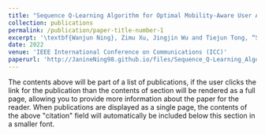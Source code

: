 ```yaml
---
title: "Sequence Q-Learning Algorithm for Optimal Mobility-Aware User Association"
collection: publications
permalink: /publication/paper-title-number-1
excerpt: '\textbf{Wanjun Ning}, Zimu Xu, Jingjin Wu and Tiejun Tong, “Sequence Q-Learning Algorithm for Optimal Mobility-Aware User Association,” \textit{In 2022 IEEE International Conference on Communications (ICC)}, 2022, pp. 726-732. '
date: 2022
venue: 'IEEE International Conference on Communications (ICC)'
paperurl: 'http://JanineNing98.github.io/files/Sequence_Q-Learning_Algorithm_for_Optimal_Mobility-Aware_User_Association.pdf'
---
```


The contents above will be part of a list of publications, if the user clicks the link for the publication than the contents of section will be rendered as a full page, allowing you to provide more information about the paper for the reader. When publications are displayed as a single page, the contents of the above "citation" field will automatically be included below this section in a smaller font.
